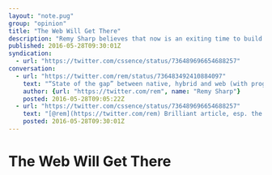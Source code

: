 ```yaml
---
layout: "note.pug"
group: "opinion"
title: "The Web Will Get There"
description: "Remy Sharp believes that now is an exiting time to build for the web."
published: 2016-05-28T09:30:01Z
syndication:
  - url: "https://twitter.com/cssence/status/736489696654688257"
conversation:
  - url: "https://twitter.com/rem/status/736483492410884097"
    text: "“State of the gap” between native, hybrid and web (with progressive web apps)."
    author: {url: "https://twitter.com/rem", name: "Remy Sharp"}
    posted: 2016-05-28T09:05:22Z
  - url: "https://twitter.com/cssence/status/736489696654688257"
    text: "[@rem](https://twitter.com/rem) Brilliant article, esp. the demos! I myself can’t wait to close the gap and “escape the tab” [cssence.com/blog/2016-05-beyond-progressive-web-apps](https://cssence.com/2016/beyond-progressive-web-apps)"
    posted: 2016-05-28T09:30:01Z
---
```


# The Web Will Get There
